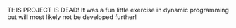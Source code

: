 THIS PROJECT IS DEAD! It was a fun little exercise in dynamic programming but will most likely not be developed further!
